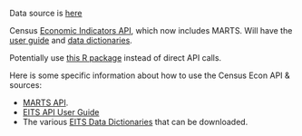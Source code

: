 Data source is [here](https://www.census.gov/retail/sales.html)

Census [Economic Indicators API](https://www.census.gov/data/developers/data-sets/economic-indicators.html),
which now includes MARTS. Will have the [user guide](https://www2.census.gov/data/api-documentation/EITS_API_User_Guide_Dec2020.pdf)
and [data dictionaries](https://www.census.gov/econ_datasets/).  

Potentially use [this R package](https://www.hrecht.com/censusapi/index.html) instead
of direct API calls.

Here is some specific information about how to use the Census Econ API & sources: 
* [MARTS API](https://api.census.gov/data/timeseries/eits/marts.html).
* [EITS API User Guide](https://www2.census.gov/data/api-documentation/EITS_API_User_Guide_Dec2020.pdf)
* The various [EITS Data Dictionaries](https://www.census.gov/econ_datasets/) 
that can be downloaded.


